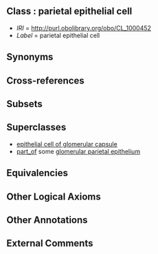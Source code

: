 
## Class : parietal epithelial cell

 * *IRI* = http://purl.obolibrary.org/obo/CL_1000452
 * *Label* = parietal epithelial cell

## Synonyms


## Cross-references


## Subsets


## Superclasses

 * [epithelial cell of glomerular capsule](../../CL/50/CL_1000450.md)
 * [part_of](../../BFO/50/BFO_0000050.md) some [glomerular parietal epithelium](../../UBERON/50/UBERON_0005750.md)

## Equivalencies


## Other Logical Axioms


## Other Annotations


## External Comments

